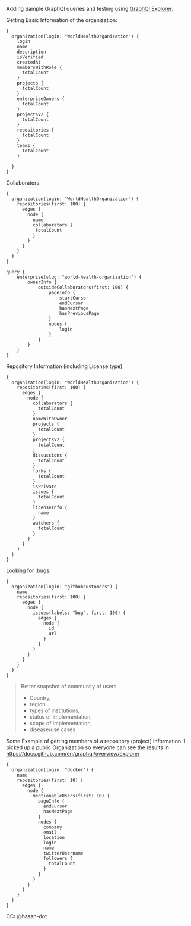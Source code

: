 Adding Sample GraphQl queries and testing using [GraphQl Explorer](https://docs.github.com/en/graphql/overview/explorer):

Getting Basic Information of the organization:

```
{
  organization(login: "WorldHealthOrganization") {
    login
    name
    description
    isVerified
    createdAt
    membersWithRole {
      totalCount
    }
    projects {
      totalCount
    }
    enterpriseOwners {
      totalCount
    }
    projectsV2 {
      totalCount
    }
    repositories {
      totalCount
    }
    teams {
      totalCount
    }

  }
}
```

Collaborators

```
{
  organization(login: "WorldHealthOrganization") {
    repositories(first: 100) {
      edges {
        node {
          name
          collaborators {
           totalCount
          }
        }
      }
    }
  }
}

query {
    enterprise(slug: "world-health-organization") {
        ownerInfo {
            outsideCollaborators(first: 100) {
                pageInfo {
                    startCursor
                    endCursor
                    hasNextPage
                    hasPreviousPage
                }
                nodes {
                    login
                }
            }
        }
    }
}
```

Repository Information (including License type)

```
{
  organization(login: "WorldHealthOrganization") {
    repositories(first: 100) {
      edges {
        node {
          collaborators {
            totalCount
          }
          nameWithOwner
          projects {
            totalCount
          }
          projectsV2 {
            totalCount
          }
          discussions {
            totalCount
          }
          forks {
            totalCount
          }
          isPrivate
          issues {
            totalCount
          }
          licenseInfo {
            name
          }
          watchers {
            totalCount
          }
        }
      }
    }
  }
}
```
Looking for :bugs: 

```
{
  organization(login: "githubcustomers") {
    name
    repositories(first: 100) {
      edges {
        node {
          issues(labels: "bug", first: 100) {
            edges {
              node {
                id
                url
              }
            }
          }
        }
      }
    }
  }
}
```


>Better snapshot of community of users 
>* Country, 
>* region, 
>* types of institutions, 
>* status of implementation, 
>* scope of implementation, 
>* disease/use cases

Some Example of getting members of a repository (project) information. I picked up a public Organization so everyone can see the results in https://docs.github.com/en/graphql/overview/explorer

```
{
  organization(login: "docker") {
    name
    repositories(first: 10) {
      edges {
        node {
          mentionableUsers(first: 10) {
            pageInfo {
              endCursor
              hasNextPage
            }
            nodes {
              company
              email
              location
              login
              name
              twitterUsername
              followers {
                totalCount
              }
            }
          }
        }
      }
    }
  }
}

```
CC: @hasan-dot
